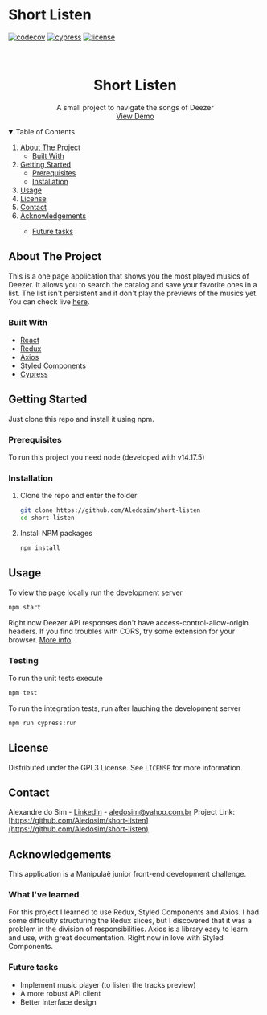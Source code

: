 # Short Listen
[![codecov][codecov-shield]][codecov-url]
[![cypress][cypress-shield]][cypress-url]
[![license][license-shield]][license-url]

<br />
<p align="center">
  <h1 align="center">Short Listen</h1>

  <p align="center">
    A small project to navigate the songs of Deezer
    <br />
    <a href="https://short-listen.vercel.app/">View Demo</a>
  </p>
</p>

<details open="open">
  <summary>Table of Contents</summary>
  <ol>
    <li>
      <a href="#about-the-project">About The Project</a>
      <ul>
        <li><a href="#built-with">Built With</a></li>
      </ul>
    </li>
    <li>
      <a href="#getting-started">Getting Started</a>
      <ul>
        <li><a href="#prerequisites">Prerequisites</a></li>
        <li><a href="#installation">Installation</a></li>
      </ul>
    </li>
    <li><a href="#usage">Usage</a></li>
    <li><a href="#license">License</a></li>
    <li><a href="#contact">Contact</a></li>
    <li><a href="#acknowledgements">Acknowledgements</a></li>
    <ul>
        <li><a href="#futuretasks">Future tasks</a></li>
      </ul>
  </ol>
</details>

## About The Project
This is a one page application that shows you the most played musics of Deezer. It allows you to search the catalog and save your favorite ones in a list. The list isn't persistent and it don't play the previews of the musics yet.
You can check live [here](https://short-listen.vercel.app/).

### Built With
* [React](https://reactjs.org/)
* [Redux](https://redux.js.org/)
* [Axios](https://axios-http.com/)
* [Styled Components](https://styled-components.com/)
* [Cypress](https://www.cypress.io/)


## Getting Started
Just clone this repo and install it using npm.


### Prerequisites
To run this project you need node (developed with v14.17.5)


### Installation
1. Clone the repo and enter the folder
   ```sh
   git clone https://github.com/Aledosim/short-listen
   cd short-listen
   ```
2. Install NPM packages
   ```sh
   npm install
   ```
## Usage
To view the page locally run the development server
   ```sh
   npm start
   ```

Right now Deezer API responses don't have access-control-allow-origin headers. If you find troubles with CORS, try some extension for your browser. [More info](https://stackoverflow.com/questions/45483759/cannot-load-deezer-api-resources-from-localhost-with-the-fetch-api).


### Testing
To run the unit tests execute
```sh
npm test
```

To run the integration tests, run after lauching the development server
```sh
npm run cypress:run
```

## License
Distributed under the GPL3 License. See `LICENSE` for more information.

## Contact
Alexandre do Sim - [LinkedIn](https://www.linkedin.com/in/alexandre-do-sim-86930414b/) - aledosim@yahoo.com.br
Project Link: [https://github.com/Aledosim/short-listen](https://github.com/Aledosim/short-listen)


## Acknowledgements
This application is a Manipulaê junior front-end development challenge.

### What I've learned
For this project I learned to use Redux, Styled Components and Axios. I had some difficulty structuring the Redux slices, but I discovered that it was a problem in the division of responsibilities. Axios is a library easy to learn and use, with great documentation.
Right now in love with Styled Components.

### Future tasks
- Implement music player (to listen the tracks preview)
- A more robust API client
- Better interface design

[codecov-shield]: https://codecov.io/gh/Aledosim/short-listen/branch/master/graph/badge.svg?token=jQkWguDnTm
[codecov-url]: https://codecov.io/gh/Aledosim/short-listen
[cypress-shield]: https://img.shields.io/endpoint?url=https://dashboard.cypress.io/badge/simple/xctxsj/master&style=flat&logo=cypress
[cypress-url]: https://dashboard.cypress.io/projects/xctxsj/runs
[license-shield]: https://img.shields.io/badge/license-GPL3-green
[license-url]: https://raw.githubusercontent.com/Aledosim/short-listen/master/LICENSE
